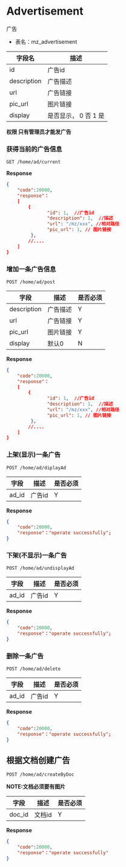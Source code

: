 Advertisement
===
广告

* 表名：mz_advertisement

字段名|描述
---|---
id | 广告id
description | 广告描述
url | 广告链接
pic_url  | 图片链接
display | 是否显示， 0 否 1 是

**权限 只有管理员才能发广告**

### 获得当前的广告信息    
`GET /home/ad/current` 
 
**Response**  

```json  
{
    "code":20000,
    "response"：
    [
        {
               "id": 1,  //广告id
               "description": 1,  //描述
               "url": "/mz/xxx", //相对路径
               "pic_url": 1, // 图片链接
         },
        //....
    ]
}
```

### 增加一条广告信息    
`POST /home/ad/post` 

字段  |描述 |  是否必须 
------------ | -------------| -------------
description | 广告描述     | Y
url | 广告链接          | Y
pic_url  | 图片链接     | Y
display  | 默认0 | N
 
**Response**  

```json  
{
    "code":20000,
    "response"：
    [
        {
               "id": 1,  //广告id
               "description": 1,  //描述
               "url": "/mz/xxx", //相对路径
               "pic_url": 1, // 图片链接
         },
        //....
    ]
}
```

### 上架(显示)一条广告 
`POST /home/ad/diplayAd` 

字段  |描述 |  是否必须 
------------ | -------------| -------------
ad_id | 广告id   | Y
 
**Response**  

```json  
{
    "code":20000,
    "response"："operate successfully";
}
```


### 下架(不显示)一条广告 
`POST /home/ad/undisplayAd` 

字段  |描述 |  是否必须 
------------ | -------------| -------------
ad_id | 广告id  | Y
 
**Response**  

```json  
{
    "code":20000,
    "response"："operate successfully";
}
```

### 删除一条广告 
`POST /home/ad/delete` 

字段  |描述 |  是否必须 
------------ | -------------| -------------
ad_id | 广告id  | Y
 
**Response**  

```json  
{
    "code":20000,
    "response"："operate successfully";
}
```


## 根据文档创建广告
`POST /home/ad/createByDoc` 

**NOTE:文档必须要有图片**

字段  |描述 |  是否必须 
------------ | -------------| -------------
doc_id| 文档id   | Y

**Response**  

```json
{
    "code":20000,
    "response"："operate successfully"
}
```